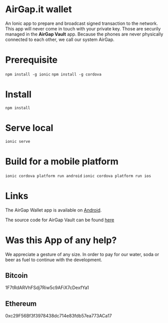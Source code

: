 # AirGap.it wallet

An Ionic app to prepare and broadcast signed transaction to the network. This app will never come in touch with your private key. Those are securily managed in the **AirGap Vault** app. Because the phones are never physically connected to each other, we call our system AirGap.

# Prerequisite
`npm install -g ionic`
`npm install -g cordova`

# Install
`npm install`

# Serve local
`ionic serve`

# Build for a mobile platform
`ionic cordova platform run android`
`ionic cordova platform run ios`

# Links

The AirGap Wallet app is available on [Android](https://play.google.com/store/apps/details?id=it.airgap.wallet).

The source code for AirGap Vault can be found [here](https://github.com/airgap-it/airgap-vault)

# Was this App of any help?

We appreciate a gesture of any size. In order to pay for our water, soda or beer as fuel to continue with the development.

## Bitcoin

1F7tRdARVhFSdj7Riw5c9AFiX7cDexfYa1

## Ethereum

0xc29F56Bf3f3978438dc714e83fdb57ea773ACa17
